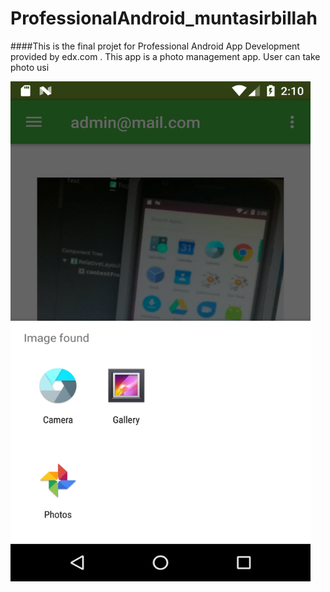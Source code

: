 # ProfessionalAndroid_muntasirbillah

####This is the final projet for Professional Android App Development provided by edx.com . This app is a photo management app. User can take photo usi

<img src="ScreenShots/Camera.png" width="480" height="800">
